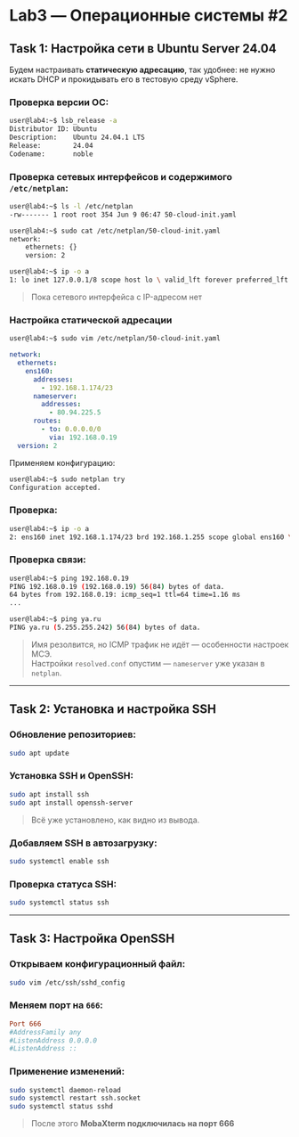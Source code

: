 # Lab3 — Операционные системы #2

## Task 1: Настройка сети в Ubuntu Server 24.04

Будем настраивать **статическую адресацию**, так удобнее: не нужно искать DHCP и прокидывать его в тестовую среду vSphere.

### Проверка версии ОС:

```bash
user@lab4:~$ lsb_release -a
Distributor ID: Ubuntu
Description:    Ubuntu 24.04.1 LTS
Release:        24.04
Codename:       noble
```

### Проверка сетевых интерфейсов и содержимого `/etc/netplan`:

```bash
user@lab4:~$ ls -l /etc/netplan
-rw------- 1 root root 354 Jun 9 06:47 50-cloud-init.yaml

user@lab4:~$ sudo cat /etc/netplan/50-cloud-init.yaml
network:
    ethernets: {}
    version: 2
```

```bash
user@lab4:~$ ip -o a
1: lo inet 127.0.0.1/8 scope host lo \ valid_lft forever preferred_lft forever
```

> Пока сетевого интерфейса с IP-адресом нет

### Настройка статической адресации

```bash
user@lab4:~$ sudo vim /etc/netplan/50-cloud-init.yaml
```

```yaml
network:
  ethernets:
    ens160:
      addresses:
        - 192.168.1.174/23
      nameserver:
        addresses:
          - 80.94.225.5
      routes:
        - to: 0.0.0.0/0
          via: 192.168.0.19
  version: 2
```

Применяем конфигурацию:

```bash
user@lab4:~$ sudo netplan try
Configuration accepted.
```

### Проверка:

```bash
user@lab4:~$ ip -o a
2: ens160 inet 192.168.1.174/23 brd 192.168.1.255 scope global ens160 \ valid_lft forever preferred_lft forever
```

### Проверка связи:

```bash
user@lab4:~$ ping 192.168.0.19
PING 192.168.0.19 (192.168.0.19) 56(84) bytes of data.
64 bytes from 192.168.0.19: icmp_seq=1 ttl=64 time=1.16 ms
...
```

```bash
user@lab4:~$ ping ya.ru
PING ya.ru (5.255.255.242) 56(84) bytes of data.
```

> Имя резолвится, но ICMP трафик не идёт — особенности настроек МСЭ.  
> Настройки `resolved.conf` опустим — `nameserver` уже указан в `netplan`.

---

## Task 2: Установка и настройка SSH

### Обновление репозиториев:

```bash
sudo apt update
```

### Установка SSH и OpenSSH:

```bash
sudo apt install ssh
sudo apt install openssh-server
```

> Всё уже установлено, как видно из вывода.

### Добавляем SSH в автозагрузку:

```bash
sudo systemctl enable ssh
```

### Проверка статуса SSH:

```bash
sudo systemctl status ssh
```

---

## Task 3: Настройка OpenSSH

### Открываем конфигурационный файл:

```bash
sudo vim /etc/ssh/sshd_config
```

### Меняем порт на `666`:

```conf
Port 666
#AddressFamily any
#ListenAddress 0.0.0.0
#ListenAddress ::
```

### Применение изменений:

```bash
sudo systemctl daemon-reload
sudo systemctl restart ssh.socket
sudo systemctl status sshd
```

> После этого **MobaXterm подключилась на порт 666**
